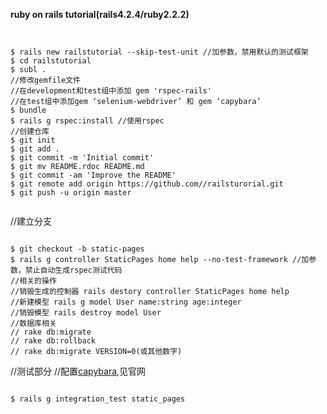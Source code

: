 **ruby on rails tutorial(rails4.2.4/ruby2.2.2)**
<pre><code>

$ rails new railstutorial --skip-test-unit //加参数，禁用默认的测试框架
$ cd railstutorial
$ subl .
//修改gemfile文件
//在development和test组中添加 gem 'rspec-rails'
//在test组中添加gem ‘selenium-webdriver’ 和 gem ‘capybara’
$ bundle
$ rails g rspec:install //使用rspec
//创建仓库
$ git init
$ git add .
$ git commit -m 'Initial commit'
$ git mv README.rdoc README.md
$ git commit -am 'Improve the README'
$ git remote add origin https://github.com/<username>/railsturorial.git
$ git push -u origin master

</code></pre>

//建立分支
<pre><code>
$ git checkout -b static-pages
$ rails g controller StaticPages home help --no-test-framework //加参数，禁止自动生成rspec测试代码
//相关的操作
//销毁生成的控制器 rails destory controller StaticPages home help
//新建模型 rails g model User name:string age:integer
//销毁模型 rails destroy model User
//数据库相关
// rake db:migrate
// rake db:rollback
// rake db:migrate VERSION=0(或其他数字)
</code></pre>

//测试部分
//配置[capybara](https://github.com/jnicklas/capybara),见官网
<pre><code>
$ rails g integration_test static_pages
</code></pre>


